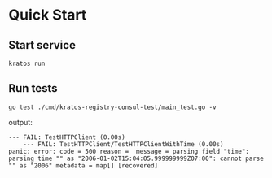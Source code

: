# Quick Start

## Start service
```
kratos run
```

## Run tests

```
go test ./cmd/kratos-registry-consul-test/main_test.go -v
```

output:

```
--- FAIL: TestHTTPClient (0.00s)
    --- FAIL: TestHTTPClient/TestHTTPClientWithTime (0.00s)
panic: error: code = 500 reason =  message = parsing field "time": parsing time "" as "2006-01-02T15:04:05.999999999Z07:00": cannot parse "" as "2006" metadata = map[] [recovered]
```
